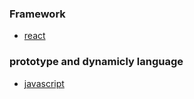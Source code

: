 ### Framework
 - [react](framework/react.md)

### prototype and dynamicly language
 - [javascript](Dynamicly_prototype_Language/javascript.md)